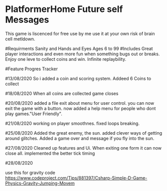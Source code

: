 # PlatformerHome Future self Messages
This game is liscenced for free use by me use it at your own risk of brain cell metldown.

#Requirments
Sanity and Hands and Eyes
Ages 6 to 99
#Includes
Great player interactions and even more fun when something bugs out or breaks.
Enjoy one leve to collect coins and win.
Infinite replaybility.






#Feature Progres Tracker

#13/08/2020
So i added a coin and scoring system.
Addeed 6 Coins to collect 

#18/08/2020
When all coins are collected game closes

#20/08/2020
added a file exit about menu for user control.
you can now exit the game with a button.
now added a help menu for people who dont play games."User Friendly".

#21/08/2020
working on player smoothnes.
fixed loops breaking.

#25/08/2020
Added the great enemy, the sun.
added clever ways of getting around glitches.
Added a game over and message if you fly into the sun.

#27/08/2020
Cleaned up features and Ui.
When exiting one form it can now close all.
implemented the better tick timing 

#28/08/2020









use this for gravity code 
https://www.codeproject.com/Tips/881397/Csharp-Simple-D-Game-Physics-Gravity-Jumping-Movem
